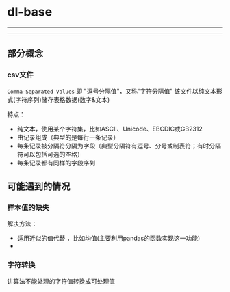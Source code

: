 # dl-base

***





***

## 部分概念

### csv文件

`Comma-Separated Values` 即 "逗号分隔值"，又称“字符分隔值”
该文件以纯文本形式(字符序列)储存表格数据(数字&文本)

特点：

* 纯文本，使用某个字符集，比如ASCII、Unicode、EBCDIC或GB2312
* 由记录组成（典型的是每行一条记录）
* 每条记录被分隔符分隔为字段（典型分隔符有逗号、分号或制表符；有时分隔符可以包括可选的空格）
* 每条记录都有同样的字段序列

## 可能遇到的情况

### 样本值的缺失

解决方法：

* 适用近似的值代替 ，比如均值(主要利用pandas的函数实现这一功能)
* 

### 字符转换

讲算法不能处理的字符值转换成可处理值



